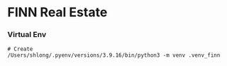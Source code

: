 # FINN Real Estate

### Virtual Env

```
# Create
/Users/shlong/.pyenv/versions/3.9.16/bin/python3 -m venv .venv_finn 
```